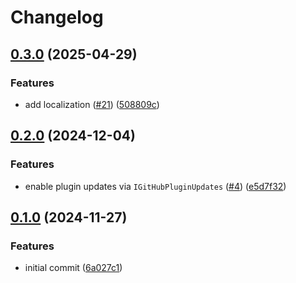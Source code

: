 # Changelog

## [0.3.0](https://github.com/dm1tz/TradeLinkGetter/compare/v0.2.0...v0.3.0) (2025-04-29)


### Features

* add localization ([#21](https://github.com/dm1tz/TradeLinkGetter/issues/21)) ([508809c](https://github.com/dm1tz/TradeLinkGetter/commit/508809c30371f517543a5be359b3837c0db07e55))

## [0.2.0](https://github.com/dm1tz/TradeLinkGetter/compare/v0.1.0...v0.2.0) (2024-12-04)


### Features

* enable plugin updates via `IGitHubPluginUpdates` ([#4](https://github.com/dm1tz/TradeLinkGetter/issues/4)) ([e5d7f32](https://github.com/dm1tz/TradeLinkGetter/commit/e5d7f3247588b400431d04c6b758c4a11aa76029))

## [0.1.0](https://github.com/dm1tz/TradeLinkGetter/compare/v0.0.1...v0.1.0) (2024-11-27)


### Features

* initial commit ([6a027c1](https://github.com/dm1tz/TradeLinkGetter/commit/6a027c108abeb1d83d251c2ae5b7ed9c608f2e87))
